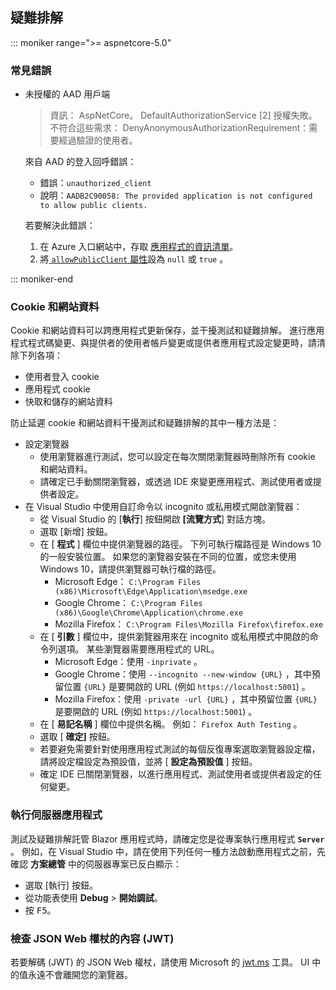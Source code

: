 ## <a name="troubleshoot"></a>疑難排解

::: moniker range=">= aspnetcore-5.0"

### <a name="common-errors"></a>常見錯誤

* 未授權的 AAD 用戶端

  > 資訊： AspNetCore。 DefaultAuthorizationService [2] 授權失敗。 不符合這些需求： DenyAnonymousAuthorizationRequirement：需要經過驗證的使用者。

  來自 AAD 的登入回呼錯誤：

  * 錯誤：`unauthorized_client`
  * 說明：`AADB2C90058: The provided application is not configured to allow public clients.`

  若要解決此錯誤：

  1. 在 Azure 入口網站中，存取 [應用程式的資訊清單](/azure/active-directory/develop/reference-app-manifest)。
  1. 將[ `allowPublicClient` 屬性](/azure/active-directory/develop/reference-app-manifest#allowpublicclient-attribute)設為 `null` 或 `true` 。

::: moniker-end

### <a name="cookies-and-site-data"></a>Cookie 和網站資料

Cookie 和網站資料可以跨應用程式更新保存，並干擾測試和疑難排解。 進行應用程式程式碼變更、與提供者的使用者帳戶變更或提供者應用程式設定變更時，請清除下列各項：

* 使用者登入 cookie
* 應用程式 cookie
* 快取和儲存的網站資料

防止延遲 cookie 和網站資料干擾測試和疑難排解的其中一種方法是：

* 設定瀏覽器
  * 使用瀏覽器進行測試，您可以設定在每次關閉瀏覽器時刪除所有 cookie 和網站資料。
  * 請確定已手動關閉瀏覽器，或透過 IDE 來變更應用程式、測試使用者或提供者設定。
* 在 Visual Studio 中使用自訂命令以 incognito 或私用模式開啟瀏覽器：
  * 從 Visual Studio 的 [**執行**] 按鈕開啟 **[流覽方式**] 對話方塊。
  * 選取 [新增] 按鈕。
  * 在 [ **程式** ] 欄位中提供瀏覽器的路徑。 下列可執行檔路徑是 Windows 10 的一般安裝位置。 如果您的瀏覽器安裝在不同的位置，或您未使用 Windows 10，請提供瀏覽器可執行檔的路徑。
    * Microsoft Edge： `C:\Program Files (x86)\Microsoft\Edge\Application\msedge.exe`
    * Google Chrome： `C:\Program Files (x86)\Google\Chrome\Application\chrome.exe`
    * Mozilla Firefox： `C:\Program Files\Mozilla Firefox\firefox.exe`
  * 在 [ **引數** ] 欄位中，提供瀏覽器用來在 incognito 或私用模式中開啟的命令列選項。 某些瀏覽器需要應用程式的 URL。
    * Microsoft Edge：使用 `-inprivate` 。
    * Google Chrome：使用 `--incognito --new-window {URL}` ，其中預留位置 `{URL}` 是要開啟的 URL (例如 `https://localhost:5001`) 。
    * Mozilla Firefox：使用 `-private -url {URL}` ，其中預留位置 `{URL}` 是要開啟的 URL (例如 `https://localhost:5001`) 。
  * 在 [ **易記名稱** ] 欄位中提供名稱。 例如： `Firefox Auth Testing` 。
  * 選取 [ **確定]** 按鈕。
  * 若要避免需要針對使用應用程式測試的每個反復專案選取瀏覽器設定檔，請將設定檔設定為預設值，並將 [ **設定為預設值** ] 按鈕。
  * 確定 IDE 已關閉瀏覽器，以進行應用程式、測試使用者或提供者設定的任何變更。

### <a name="run-the-server-app"></a>執行伺服器應用程式

測試及疑難排解託管 Blazor 應用程式時，請確定您是從專案執行應用程式 **`Server`** 。 例如，在 Visual Studio 中，請在使用下列任何一種方法啟動應用程式之前，先確認 **方案總管** 中的伺服器專案已反白顯示：

* 選取 [執行] 按鈕。
* 從功能表使用 **Debug**  >  **開始調試**。
* 按 <kbd>F5</kbd>。

### <a name="inspect-the-content-of-a-json-web-token-jwt"></a>檢查 JSON Web 權杖的內容 (JWT) 

若要解碼 (JWT) 的 JSON Web 權杖，請使用 Microsoft 的 [jwt.ms](https://jwt.ms/) 工具。 UI 中的值永遠不會離開您的瀏覽器。

